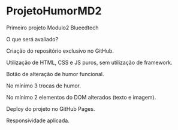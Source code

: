 # ProjetoHumorMD2
Primeiro projeto Modulo2 Blueedtech

O que será avaliado?

Criação do repositório exclusivo no GitHub.

Utilização de HTML, CSS e JS puros, sem utilização de framework.

Botão de alteração de humor funcional.

No mínimo 3 trocas de humor.

No mínimo 2 elementos do DOM alterados (texto e imagem).

Deploy do projeto no GitHub Pages.

Responsividade aplicada.
